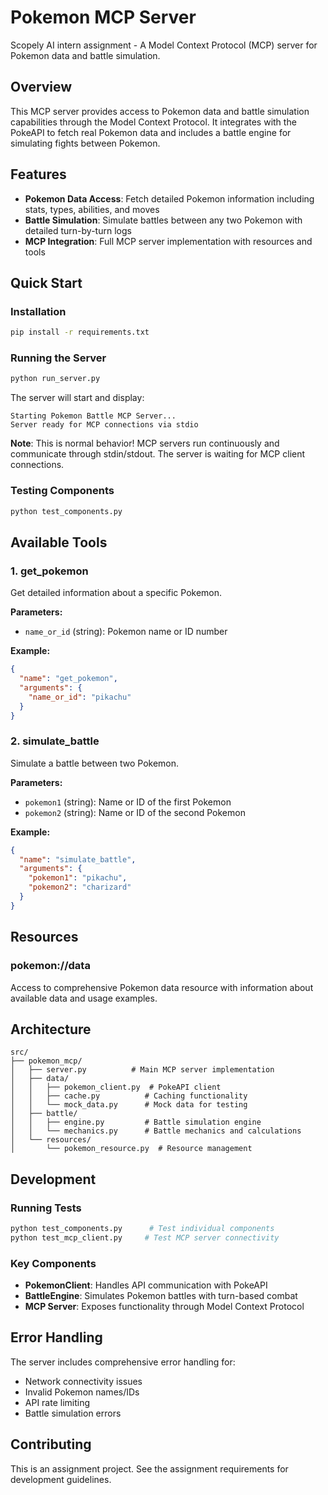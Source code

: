 # Pokemon MCP Server
Scopely AI intern assignment - A Model Context Protocol (MCP) server for Pokemon data and battle simulation.

## Overview
This MCP server provides access to Pokemon data and battle simulation capabilities through the Model Context Protocol. It integrates with the PokeAPI to fetch real Pokemon data and includes a battle engine for simulating fights between Pokemon.

## Features
- **Pokemon Data Access**: Fetch detailed Pokemon information including stats, types, abilities, and moves
- **Battle Simulation**: Simulate battles between any two Pokemon with detailed turn-by-turn logs
- **MCP Integration**: Full MCP server implementation with resources and tools

## Quick Start

### Installation
```bash
pip install -r requirements.txt
```

### Running the Server
```bash
python run_server.py
```

The server will start and display:
```
Starting Pokemon Battle MCP Server...
Server ready for MCP connections via stdio
```

**Note**: This is normal behavior! MCP servers run continuously and communicate through stdin/stdout. The server is waiting for MCP client connections.

### Testing Components
```bash
python test_components.py
```

## Available Tools

### 1. get_pokemon
Get detailed information about a specific Pokemon.

**Parameters:**
- `name_or_id` (string): Pokemon name or ID number

**Example:**
```json
{
  "name": "get_pokemon",
  "arguments": {
    "name_or_id": "pikachu"
  }
}
```

### 2. simulate_battle
Simulate a battle between two Pokemon.

**Parameters:**
- `pokemon1` (string): Name or ID of the first Pokemon
- `pokemon2` (string): Name or ID of the second Pokemon

**Example:**
```json
{
  "name": "simulate_battle",
  "arguments": {
    "pokemon1": "pikachu",
    "pokemon2": "charizard"
  }
}
```

## Resources

### pokemon://data
Access to comprehensive Pokemon data resource with information about available data and usage examples.

## Architecture

```
src/
├── pokemon_mcp/
│   ├── server.py          # Main MCP server implementation
│   ├── data/
│   │   ├── pokemon_client.py  # PokeAPI client
│   │   ├── cache.py          # Caching functionality
│   │   └── mock_data.py      # Mock data for testing
│   ├── battle/
│   │   ├── engine.py         # Battle simulation engine
│   │   └── mechanics.py      # Battle mechanics and calculations
│   └── resources/
│       └── pokemon_resource.py  # Resource management
```

## Development

### Running Tests
```bash
python test_components.py      # Test individual components
python test_mcp_client.py     # Test MCP server connectivity
```

### Key Components
- **PokemonClient**: Handles API communication with PokeAPI
- **BattleEngine**: Simulates Pokemon battles with turn-based combat
- **MCP Server**: Exposes functionality through Model Context Protocol

## Error Handling
The server includes comprehensive error handling for:
- Network connectivity issues
- Invalid Pokemon names/IDs
- API rate limiting
- Battle simulation errors

## Contributing
This is an assignment project. See the assignment requirements for development guidelines.